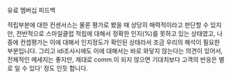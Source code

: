 유료 멤버십 피드백


적립부분에 대한 컨센서스는 물론 평가로 봤을 때 상당히 매력적이라고 판단할 수 있지만, 전반적으로 스마일클럽 적립에 대해서 정확한 인지(%)를 못하고 있는 상태였고, 나중에 컨셉평가는 이에 대해서 인지정도가 확인된 상태라서 조금 우리의 해석이 필요한 부분입니다. 그리고 idi조사시에도 이에 대해서는 바로 와닿지 않는다는 의견이 있어서,
전체적인 메세지는 좋지만, 제대로 comm.이 되지 않으면 기대치보다 고객의 반응은 별로 일 수 있다’ 정도 인듯 합니다.
